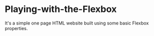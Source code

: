 # Playing-with-the-Flexbox
It's a simple one page HTML website built using some basic Flexbox properties.
